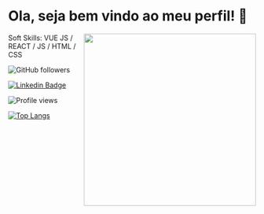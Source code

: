 # Ola, seja bem vindo ao meu perfil! 👋

<img align="right" src="https://ik.imagekit.io/danilovieira/undraw_hacker_mind_6y85_Zn1Vl8GZC.png" width="350"/>

Soft Skills: VUE JS / REACT / JS / HTML / CSS

![GitHub followers](https://img.shields.io/github/followers/digosts?labelColor=8257e5&color=8257e5&logo=github&label=Followers&logoColor=white&style=flat-square)

[![Linkedin Badge](https://img.shields.io/badge/-Rodrigo-8257e5?style=flat-square&labelColor=8257e5&logo=linkedin&logoColor=white&link=https://www.linkedin.com/in/rodrigo-braga-developer/)](https://www.linkedin.com/in/rodrigo-braga-developer/)

![Profile views](https://gpvc.arturio.dev/digosts)

[![Top Langs](https://github-readme-stats.vercel.app/api/top-langs/?username=digosts&layout=compact)](https://github.com/anuraghazra/github-readme-stats)
